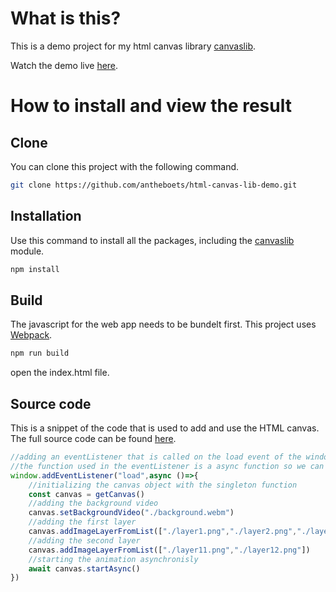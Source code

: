 # What is this?
This is a demo project for my html canvas library [canvaslib](https://github.com/antheboets/canvas-lib).
 
Watch the demo live [here]().
# How to install and view the result
## Clone
You can clone this project with the following command.
```sh
git clone https://github.com/antheboets/html-canvas-lib-demo.git
```
## Installation
Use this command to install all the packages, including the [canvaslib](https://github.com/antheboets/canvas-lib) module.
```sh
npm install
```
## Build
The javascript for the web app needs to be bundelt first. This project uses [Webpack](https://webpack.js.org/).
```sh
npm run build
```
open the index.html file.
## Source code
This is a snippet of the code that is used to add and use the HTML canvas. The full source code can be found [here](https://github.com/antheboets/html-canvas-lib-demo/blob/main/src/index.mjs).
```javascript
//adding an eventListener that is called on the load event of the window
//the function used in the eventListener is a async function so we can you the await keyword later
window.addEventListener("load",async ()=>{
    //initializing the canvas object with the singleton function
    const canvas = getCanvas()
    //adding the background video
    canvas.setBackgroundVideo("./background.webm")
    //adding the first layer
    canvas.addImageLayerFromList(["./layer1.png","./layer2.png","./layer3.png"])
    //adding the second layer
    canvas.addImageLayerFromList(["./layer11.png","./layer12.png"])
    //starting the animation asynchronisly
    await canvas.startAsync()
})
```
<!--
## How it is implement the module
Install the module with npm.
```sh
npm install antheboets/canvas-lib:dev
```
After installing the module you can import it into JavaScript.
```javascript
import {getCanvas} from 'canvaslib'
```
-->